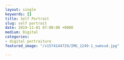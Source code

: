 ```yaml
---
layout: single
keywords: []
title: Self Portrait
slug: self portrait
date: 2019-11-01 07:00:00 +0000
medium: Digital
categories:
- digital portraiture
featured_image: "/v1574144729/IMG_1249-1_swmsud.jpg"

---
```

